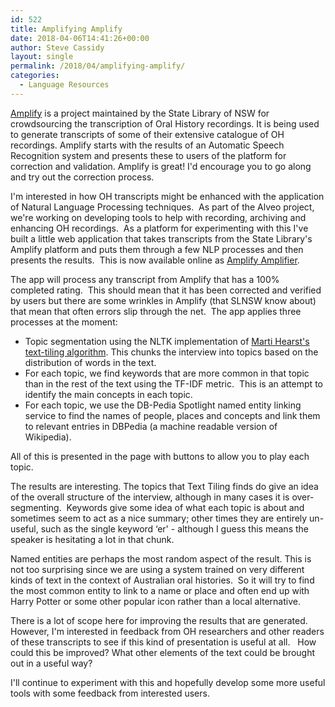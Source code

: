 ```yaml
---
id: 522
title: Amplifying Amplify
date: 2018-04-06T14:41:26+00:00
author: Steve Cassidy
layout: single
permalink: /2018/04/amplifying-amplify/
categories:
  - Language Resources
---
```

[Amplify](https://amplify.sl.nsw.gov.au/) is a project maintained by the State Library of NSW for crowdsourcing the transcription of Oral History recordings. It is being used to generate transcripts of some of their extensive catalogue of OH recordings. Amplify starts with the results of an Automatic Speech Recognition system and presents these to users of the platform for correction and validation. Amplify is great! I'd encourage you to go along and try out the correction process.

I'm interested in how OH transcripts might be enhanced with the application of Natural Language Processing techniques.  As part of the Alveo project, we're working on developing tools to help with recording, archiving and enhancing OH recordings.  As a platform for experimenting with this I've built a little web application that takes transcripts from the State Library's Amplify platform and puts them through a few NLP processes and then presents the results.  This is now available online as [Amplify Amplifier](https://amp.apps.alveo.edu.au/).

The app will process any transcript from Amplify that has a 100% completed rating.  This should mean that it has been corrected and verified by users but there are some wrinkles in Amplify (that SLNSW know about) that mean that often errors slip through the net.  The app applies three processes at the moment:

  * Topic segmentation using the NLTK implementation of [Marti Hearst's text-tiling algorithm](http://people.ischool.berkeley.edu/~hearst/research/tiling.html). This chunks the interview into topics based on the distribution of words in the text.
  * For each topic, we find keywords that are more common in that topic than in the rest of the text using the TF-IDF metric.  This is an attempt to identify the main concepts in each topic.
  * For each topic, we use the DB-Pedia Spotlight named entity linking service to find the names of people, places and concepts and link them to relevant entries in DBPedia (a machine readable version of Wikipedia).

All of this is presented in the page with buttons to allow you to play each topic.

The results are interesting. The topics that Text Tiling finds do give an idea of the overall structure of the interview, although in many cases it is over-segmenting.  Keywords give some idea of what each topic is about and sometimes seem to act as a nice summary; other times they are entirely un-useful, such as the single keyword &#8216;er' - although I guess this means the speaker is hesitating a lot in that chunk.

Named entities are perhaps the most random aspect of the result. This is not too surprising since we are using a system trained on very different kinds of text in the context of Australian oral histories.  So it will try to find the most common entity to link to a name or place and often end up with Harry Potter or some other popular icon rather than a local alternative.

There is a lot of scope here for improving the results that are generated. However, I'm interested in feedback from OH researchers and other readers of these transcripts to see if this kind of presentation is useful at all.   How could this be improved? What other elements of the text could be brought out in a useful way?

I'll continue to experiment with this and hopefully develop some more useful tools with some feedback from interested users.
